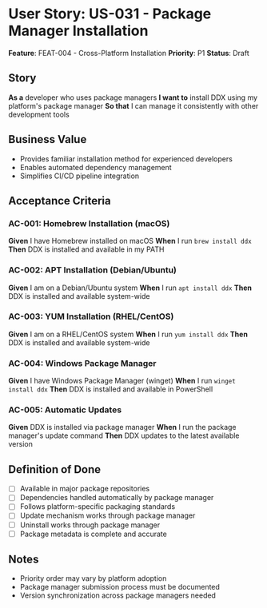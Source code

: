 # User Story: US-031 - Package Manager Installation

**Feature**: FEAT-004 - Cross-Platform Installation
**Priority**: P1
**Status**: Draft

## Story

**As a** developer who uses package managers
**I want to** install DDX using my platform's package manager
**So that** I can manage it consistently with other development tools

## Business Value

- Provides familiar installation method for experienced developers
- Enables automated dependency management
- Simplifies CI/CD pipeline integration

## Acceptance Criteria

### AC-001: Homebrew Installation (macOS)
**Given** I have Homebrew installed on macOS
**When** I run `brew install ddx`
**Then** DDX is installed and available in my PATH

### AC-002: APT Installation (Debian/Ubuntu)
**Given** I am on a Debian/Ubuntu system
**When** I run `apt install ddx`
**Then** DDX is installed and available system-wide

### AC-003: YUM Installation (RHEL/CentOS)
**Given** I am on a RHEL/CentOS system
**When** I run `yum install ddx`
**Then** DDX is installed and available system-wide

### AC-004: Windows Package Manager
**Given** I have Windows Package Manager (winget)
**When** I run `winget install ddx`
**Then** DDX is installed and available in PowerShell

### AC-005: Automatic Updates
**Given** DDX is installed via package manager
**When** I run the package manager's update command
**Then** DDX updates to the latest available version

## Definition of Done

- [ ] Available in major package repositories
- [ ] Dependencies handled automatically by package manager
- [ ] Follows platform-specific packaging standards
- [ ] Update mechanism works through package manager
- [ ] Uninstall works through package manager
- [ ] Package metadata is complete and accurate

## Notes

- Priority order may vary by platform adoption
- Package manager submission process must be documented
- Version synchronization across package managers needed